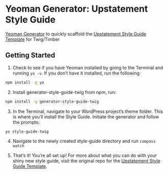 Yeoman Generator: Upstatement Style Guide
==========================

[Yeoman Generator](http://yeoman.io) to quickly scaffold the [Upstatement Style Guide Template](https://github.com/Upstatement/style-guide-twig) for Twig/Timber

## Getting Started

1. Check to see if you have Yeoman installed by going to the Terminal and running `yo -v`. If you don’t have it installed, run the following:
```bash
npm install -g yo
```
2. Install generator-style-guide-twig from npm, run:
```bash
npm install -g generator-style-guide-twig
```
3. In the Terminal, navigate to your WordPress project’s theme folder. This is where you’ll install the Style Guide. Initiate the generator and follow the prompts:
```bash
yo style-guide-twig
```
4. Navigate to the newly created style-guide directory and run `compass watch`

5. That’s it! You’re all set up! For more about what you can do with your shiny new style guide, visit the original repo for the  [Upstatement Style Guide Template](https://github.com/Upstatement/style-guide-twig).